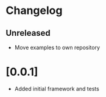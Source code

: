 # Changelog

## Unreleased

* Move examples to own repository

# [0.0.1]

* Added initial framework and tests
